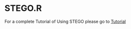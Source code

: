 
<!-- README.md is generated from README.Rmd. Please edit that file -->

# STEGO.R

<!-- badges: start -->
<!-- badges: end -->

For a complete Tutorial of Using STEGO please go to [Tutorial](https://stegor.readthedocs.io/en/latest/index.html)


